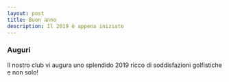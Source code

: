 ```yaml
---
layout: post
title: Buon anno
description: Il 2019 è appena iniziato
---
```


### Auguri

Il nostro club vi augura uno splendido 2019 ricco di soddisfazioni golfistiche e non solo!

